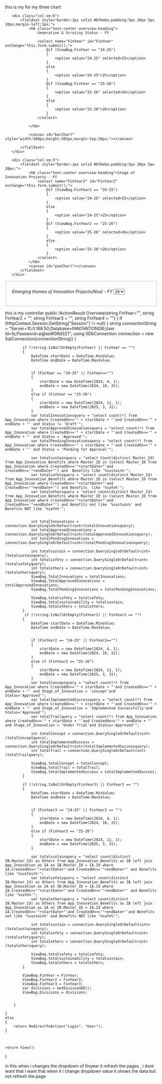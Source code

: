 this is my for my three chart
<form method="get" action="@Url.Action("Overview","Innovation")">
   <div class="row">

       <div class="col-sm-6">
           <fieldset style="border:1px solid #bfbebe;padding:5px 20px 5px 20px;margin-left:2px;">
               <h6 class="text-center overview-heading">
                   Generation & Scrutiny Status - FY

                   <select name="FinYear" id="FinYear" onchange="this.form.submit();">
                       @if (ViewBag.FinYear == "24-25")
                       {
                           <option value="24-25" selected>25</option>
                       }
                       else
                       {
                           <option value="24-25">25</option>
                       }
                       @if (ViewBag.FinYear == "25-26")
                       {
                           <option value="25-26" selected>26</option>
                       }
                       else
                       {
                           <option value="25-26">26</option>
                       }
                   </select>
                  
               </h6>

               <canvas id="barChart" style="width:500px;height:302px;margin-top:20px;"></canvas>

           </fieldset>
       </div>

       <div class="col-sm-5">
           <fieldset style="border:1px solid #bfbebe;padding:5px 20px 5px 20px;">
               <h6 class="text-center overview-heading">Stage of Innovation Projects - FY
                   <select name="FinYear2" id="FinYear2" onchange="this.form.submit();">
                       @if (ViewBag.FinYear2 == "24-25")
                       {
                           <option value="24-25" selected>25</option>
                       }
                       else
                       {
                           <option value="24-25">25</option>
                       }
                       @if (ViewBag.FinYear2 == "25-26")
                       {
                           <option value="25-26" selected>26</option>
                       }
                       else
                       {
                           <option value="25-26">26</option>
                       }
                   </select>
               </h6>
               <canvas id="pieChart"></canvas>
           </fieldset>
       </div>

   </div>
   <div class="row">
       <div class="col-sm-6">
           <fieldset style="border:1px solid #bfbebe;padding:5px 20px 5px 20px;margin-top:3px;margin-left:2px;">
               <h6 class="text-center overview-heading">Emerging themes of Innovation Projects(Nos) - FY
                   <select name="FinYear3" id="FinYear3" onchange="this.form.submit();">
                       @if (ViewBag.FinYear3 == "24-25")
                       {
                           <option value="24-25" selected>25</option>
                       }
                       else
                       {
                           <option value="24-25">25</option>
                       }
                       @if (ViewBag.FinYear3 == "25-26")
                       {
                           <option value="25-26" selected>26</option>
                       }
                       else
                       {
                           <option value="25-26">26</option>
                       }
                   </select>
               </h6>
               <canvas id="barChart3" class="" style="width:390px;height:368px;"></canvas>
           </fieldset>
       </div>
       </div>

   </form>


this is my controller 
public IActionResult Overview(string FinYear="", string FinYear2 = "", string FinYear3 = "", string FinYear4 = "")
{
	if (HttpContext.Session.GetString("Session") != null)
	{
        string connectionString = "Server=10.0.168.50;Database=INNOVATIONDB;User Id=fs;Password=p@ssW0Rd321";
		using (IDbConnection connection = new SqlConnection(connectionString))
		{

			if (!string.IsNullOrEmpty(FinYear) || FinYear == "")
			{
                DateTime startDate = DateTime.MinValue;
                DateTime endDate = DateTime.MaxValue;


                if (FinYear == "24-25" || FinYear=="")
                {
                    startDate = new DateTime(2024, 4, 1);
                    endDate = new DateTime(2024, 10, 31);
                }
                else if (FinYear == "25-26")
                {
                    startDate = new DateTime(2024, 11, 1);
                    endDate = new DateTime(2025, 3, 31);
                }
				var totalInnovationsquery = "select count(*) from App_Innovation where CreatedOn>='" + startDate + "'and CreatedOn<='" + endDate + "' and Status != 'Draft'";
				var totalApprovedInnovationsquery = "select count(*) from App_Innovation where CreatedOn>='" + startDate + "'and CreatedOn<='" + endDate + "' and Status = 'Approved'";
				var totalPendingInnovationsquery = "select count(*) from App_Innovation where CreatedOn>='" + startDate + "'and CreatedOn<='" + endDate + "' and Status = 'Pending for Approval'";
				
				var totalsustainquery = "select Count(distinct Master_Id) from App_Innovation_Benefits where Master_ID in (select Master_ID from App_Innovation where CreatedOn>='"+startDate+"'and CreatedOn<='"+endDate+"') and  Benefits like '%sustain%'";
                var totalsafetyquery = "select count(distinct Master_Id)  from App_Innovation_Benefits where Master_ID in (select Master_ID from App_Innovation where CreatedOn>='"+startDate+"'and CreatedOn<='"+endDate+"') and Benefits  like '%safe%'";
                var totalothersquery = "select count(distinct Master_Id)  from App_Innovation_Benefits where Master_ID in (select Master_ID from App_Innovation where CreatedOn>='"+startDate+"'and CreatedOn<='"+endDate+"') and Benefits not like '%sustain%' and Benefits NOT like '%safe%'";


				int totalInnovations = connection.QuerySingleOrDefault<int>(totalInnovationsquery);
				int totalApprovedInnovations = connection.QuerySingleOrDefault<int>(totalApprovedInnovationsquery);
				int totalPendingInnovations = connection.QuerySingleOrDefault<int>(totalPendingInnovationsquery);
				
				int totalsustain = connection.QuerySingleOrDefault<int>(totalsustainquery);
                int totalsafety = connection.QuerySingleOrDefault<int>(totalsafetyquery);
                int totalothers = connection.QuerySingleOrDefault<int>(totalothersquery);
				ViewBag.TotalInnovations = totalInnovations;
				ViewBag.TotalApprovedInnovations = totalApprovedInnovations;
				ViewBag.TotalPendingInnovations = totalPendingInnovations;
				
				ViewBag.totalsafety = totalsafety;
                ViewBag.totalsustainability = totalsustain;
                ViewBag.totalothers = totalothers;
            }
			 if (!string.IsNullOrEmpty(FinYear2) || FinYear2 == "")
			{
				DateTime startDate = DateTime.MinValue;
				DateTime endDate = DateTime.MaxValue;


				if (FinYear2 == "24-25" || FinYear2=="")
				{
					startDate = new DateTime(2024, 4, 1);
					endDate = new DateTime(2024, 10, 31);
				}
				else if (FinYear2 == "25-26")
				{
					startDate = new DateTime(2024, 11, 1);
					endDate = new DateTime(2025, 3, 31);
				}
                var totalConceptquery = "select count(*) from App_Innovation where CreatedOn>='" + startDate + "'and CreatedOn<='" + endDate + "' and Stage_of_Innovation = 'concept'and Status='Approved'";
                var totalImplementedSuccessquery = "select count(*) from App_Innovation where CreatedOn>='" + startDate + "'and CreatedOn<='" + endDate + "' and Stage_of_Innovation = 'Implemented Successfully'and Status='Approved'";
                var totalTrailquery = "select count(*) from App_Innovation where CreatedOn>='" + startDate + "'and CreatedOn<='" + endDate + "' and Stage_of_Innovation = 'Under Trial'and Status='Approved'";

                int totalConcept = connection.QuerySingleOrDefault<int>(totalConceptquery);
                int totalImplementedSuccess = connection.QuerySingleOrDefault<int>(totalImplementedSuccessquery);
                int totalTrail = connection.QuerySingleOrDefault<int>(totalTrailquery);

                ViewBag.totalConcept = totalConcept;
                ViewBag.totalTrail = totalTrail;
                ViewBag.totalImplementedSuccess = totalImplementedSuccess;
            }

            if (!string.IsNullOrEmpty(FinYear3) || FinYear3 == "")
            {
                DateTime startDate = DateTime.MinValue;
                DateTime endDate = DateTime.MaxValue;


                if (FinYear3 == "24-25" || FinYear3 == "")
                {
                    startDate = new DateTime(2024, 4, 1);
                    endDate = new DateTime(2024, 10, 31);
                }
                else if (FinYear3 == "25-26")
                {
                    startDate = new DateTime(2024, 11, 1);
                    endDate = new DateTime(2025, 3, 31);
                }
              
                var totalsustainquery = "select count(distinct IB.Master_Id) as Others from App_Innovation_Benefits as IB left join App_Innovation as IA on IB.Master_ID = IA.Id where IA.CreatedOn>='"+startDate+"'and CreatedOn<='"+endDate+"' and Benefits  like '%sustain%'";
                var totalsafetyquery = "select count(distinct IB.Master_Id) as Others from App_Innovation_Benefits as IB left join App_Innovation as IA on IB.Master_ID = IA.Id where IA.CreatedOn>='"+startDate+"'and CreatedOn<='"+endDate+"' and Benefits  like '%safe%'";
                var totalothersquery = "select count(distinct IB.Master_Id) as Others from App_Innovation_Benefits as IB left join App_Innovation as IA on IB.Master_ID = IA.Id where IA.CreatedOn>='"+startDate+"'and CreatedOn<='"+endDate+"'and Benefits not like '%sustain%' and Benefits NOT like '%safe%'";

                int totalsustain = connection.QuerySingleOrDefault<int>(totalsustainquery);
                int totalsafety = connection.QuerySingleOrDefault<int>(totalsafetyquery);
                int totalothers = connection.QuerySingleOrDefault<int>(totalothersquery);
                
                ViewBag.totalsafety = totalsafety;
                ViewBag.totalsustainability = totalsustain;
                ViewBag.totalothers = totalothers;
            }

            ViewBag.FinYear = FinYear;
            ViewBag.FinYear2 = FinYear2;
            ViewBag.FinYear3 = FinYear3;
            var divisions = GetDivisionDD();
			ViewBag.Divisions = divisions;
		

        }

    }
	else
	{
		return RedirectToAction("Login", "User");
	}
  

	
    return View();
}


in this when i changes the dropdown of finyear it refresh the pages , i dont want that i want that when it i change dropdown value it shows the data but not refresh the page

